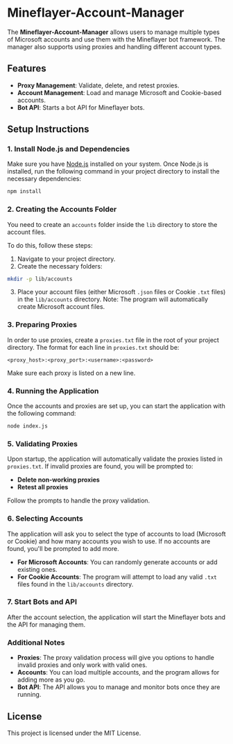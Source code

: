 # Mineflayer-Account-Manager

The **Mineflayer-Account-Manager** allows users to manage multiple types of Microsoft accounts and use them with the Mineflayer bot framework. The manager also supports using proxies and handling different account types.

## Features
- **Proxy Management**: Validate, delete, and retest proxies.
- **Account Management**: Load and manage Microsoft and Cookie-based accounts.
- **Bot API**: Starts a bot API for Mineflayer bots.
  
## Setup Instructions

### 1. Install Node.js and Dependencies

Make sure you have [Node.js](https://nodejs.org) installed on your system. Once Node.js is installed, run the following command in your project directory to install the necessary dependencies:

```bash
npm install
```

### 2. Creating the Accounts Folder

You need to create an `accounts` folder inside the `lib` directory to store the account files. 

To do this, follow these steps:

1. Navigate to your project directory.
2. Create the necessary folders:
   
```bash
mkdir -p lib/accounts
```

3. Place your account files (either Microsoft `.json` files or Cookie `.txt` files) in the `lib/accounts` directory.
   Note: The program will automatically create Microsoft account files.

### 3. Preparing Proxies

In order to use proxies, create a `proxies.txt` file in the root of your project directory. The format for each line in `proxies.txt` should be:

```
<proxy_host>:<proxy_port>:<username>:<password>
```

Make sure each proxy is listed on a new line.

### 4. Running the Application

Once the accounts and proxies are set up, you can start the application with the following command:

```bash
node index.js
```

### 5. Validating Proxies

Upon startup, the application will automatically validate the proxies listed in `proxies.txt`. If invalid proxies are found, you will be prompted to:

- **Delete non-working proxies**
- **Retest all proxies**

Follow the prompts to handle the proxy validation.

### 6. Selecting Accounts

The application will ask you to select the type of accounts to load (Microsoft or Cookie) and how many accounts you wish to use. If no accounts are found, you'll be prompted to add more.

- **For Microsoft Accounts**: You can randomly generate accounts or add existing ones.
- **For Cookie Accounts**: The program will attempt to load any valid `.txt` files found in the `lib/accounts` directory.

### 7. Start Bots and API

After the account selection, the application will start the Mineflayer bots and the API for managing them.

### Additional Notes

- **Proxies**: The proxy validation process will give you options to handle invalid proxies and only work with valid ones.
- **Accounts**: You can load multiple accounts, and the program allows for adding more as you go.
- **Bot API**: The API allows you to manage and monitor bots once they are running.

## License
This project is licensed under the MIT License.

